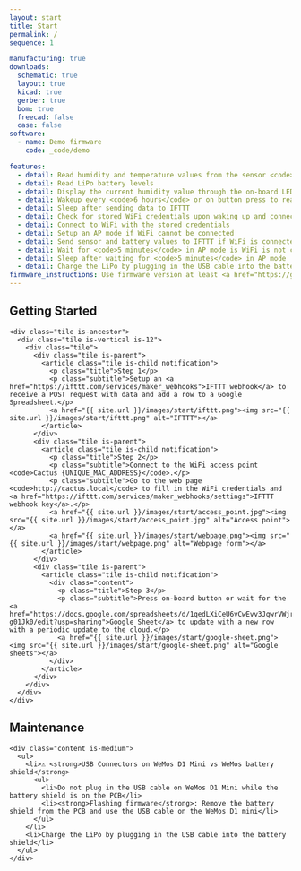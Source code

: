 ```yaml
---
layout: start
title: Start
permalink: /
sequence: 1

manufacturing: true
downloads:
  schematic: true
  layout: true
  kicad: true
  gerber: true
  bom: true
  freecad: false
  case: false
software:
  - name: Demo firmware
    code: _code/demo

features:
  - detail: Read humidity and temperature values from the sensor <code>Si7021</code>
  - detail: Read LiPo battery levels
  - detail: Display the current humidity value through the on-board LEDs
  - detail: Wakeup every <code>6 hours</code> or on button press to read the sensor and send data to the cloud
  - detail: Sleep after sending data to IFTTT
  - detail: Check for stored WiFi credentials upon waking up and connect back to the store WiFi
  - detail: Connect to WiFi with the stored credentials
  - detail: Setup an AP mode if WiFi cannot be connected
  - detail: Send sensor and battery values to IFTTT if WiFi is connected
  - detail: Wait for <code>5 minutes</code> in AP mode is WiFi is not connected
  - detail: Sleep after waiting for <code>5 minutes</code> in AP mode
  - detail: Charge the LiPo by plugging in the USB cable into the battery shield
firmware_instructions: Use firmware version at least <a href="https://github.com/esp8266/Arduino/tree/0da6906499aaa9977f7b456c6ec32c090b117cef">Arduino ESP8266 commit hash <code>0da69064</code></a> and above for mDNS patch.
---
```


<section class="section is-small">
  <div class="container">
    <h2 class="title is-1">Getting Started</h2>

    <div class="tile is-ancestor">
      <div class="tile is-vertical is-12">
        <div class="tile">
          <div class="tile is-parent">
            <article class="tile is-child notification">
              <p class="title">Step 1</p>
              <p class="subtitle">Setup an <a href="https://ifttt.com/services/maker_webhooks">IFTTT webhook</a> to receive a POST request with data and add a row to a Google Spreadsheet.</p>
              <a href="{{ site.url }}/images/start/ifttt.png"><img src="{{ site.url }}/images/start/ifttt.png" alt="IFTTT"></a>
            </article>
          </div>
          <div class="tile is-parent">
            <article class="tile is-child notification">
              <p class="title">Step 2</p>
              <p class="subtitle">Connect to the WiFi access point <code>Cactus {UNIQUE_MAC_ADDRESS}</code>.</p>
              <p class="subtitle">Go to the web page <code>http://cactus.local</code> to fill in the WiFi credentials and <a href="https://ifttt.com/services/maker_webhooks/settings">IFTTT webhook key</a>.</p>
              <a href="{{ site.url }}/images/start/access_point.jpg"><img src="{{ site.url }}/images/start/access_point.jpg" alt="Access point"></a>
              <a href="{{ site.url }}/images/start/webpage.png"><img src="{{ site.url }}/images/start/webpage.png" alt="Webpage form"></a>
            </article>
          </div>
          <div class="tile is-parent">
            <article class="tile is-child notification">
              <div class="content">
                <p class="title">Step 3</p>
                <p class="subtitle">Press on-board button or wait for the <a href="https://docs.google.com/spreadsheets/d/1qedLXiCeU6vCwEvv3JqwrVWjrriB8L3DA9Xp-g01Jk0/edit?usp=sharing">Google Sheet</a> to update with a new row with a periodic update to the cloud.</p>
                <a href="{{ site.url }}/images/start/google-sheet.png"><img src="{{ site.url }}/images/start/google-sheet.png" alt="Google sheets"></a>
              </div>
            </article>
          </div>
        </div>
      </div>
    </div>
  </div>
</section>

<section class="section is-small">
  <div class="container">
    <h2 class="title is-1">Maintenance</h2>

    <div class="content is-medium">
      <ul>
        <li>⚠️ <strong>USB Connectors on WeMos D1 Mini vs WeMos battery shield</strong>
          <ul>
            <li>Do not plug in the USB cable on WeMos D1 Mini while the battery shield is on the PCB</li>
            <li><strong>Flashing firmware</strong>: Remove the battery shield from the PCB and use the USB cable on the WeMos D1 mini</li>
          </ul>
        </li>
        <li>Charge the LiPo by plugging in the USB cable into the battery shield</li>
      </ul>
    </div>
  </div>
</section>
